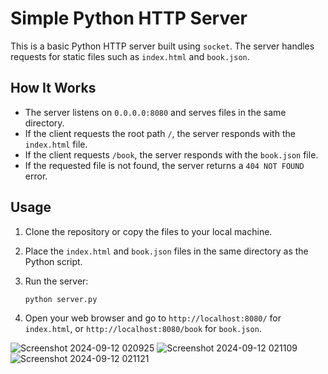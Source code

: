 # Simple Python HTTP Server

This is a basic Python HTTP server built using `socket`. The server handles requests for static files such as `index.html` and `book.json`.

## How It Works

- The server listens on `0.0.0.0:8080` and serves files in the same directory.
- If the client requests the root path `/`, the server responds with the `index.html` file.
- If the client requests `/book`, the server responds with the `book.json` file.
- If the requested file is not found, the server returns a `404 NOT FOUND` error.



## Usage

1. Clone the repository or copy the files to your local machine.
2. Place the `index.html` and `book.json` files in the same directory as the Python script.
3. Run the server:

    ```bash
    python server.py
    ```

4. Open your web browser and go to `http://localhost:8080/` for `index.html`, or `http://localhost:8080/book` for `book.json`.

![Screenshot 2024-09-12 020925](https://github.com/user-attachments/assets/1d0c2fbd-9c86-4e2a-91ae-ce82b514869c)
![Screenshot 2024-09-12 021109](https://github.com/user-attachments/assets/d9d66bfa-9f71-43e4-8e10-9e94946df093)
![Screenshot 2024-09-12 021121](https://github.com/user-attachments/assets/e4be1832-6f6a-4da9-b01a-10d96c33a2ef)



